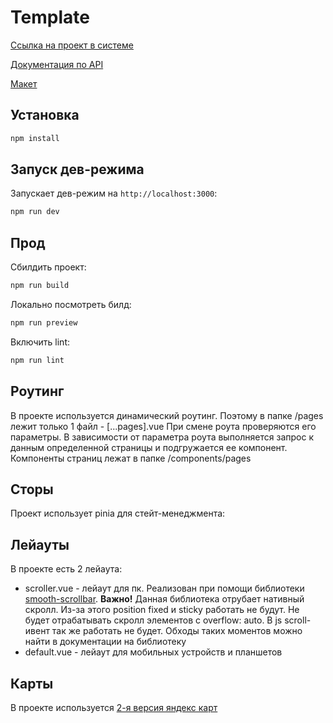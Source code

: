 # Template

[Ссылка на проект в системе]()

[Документация по API]()

[Макет]()

## Установка

```bash
npm install
```

## Запуск дев-режима

Запускает дев-режим на `http://localhost:3000`:

```bash
npm run dev
```

## Прод

Сбилдить проект:

```bash
npm run build
```

Локально посмотреть билд:

```bash
npm run preview
```
Включить lint:

```bash
npm run lint
```

## Роутинг

В проекте используется динамический роутинг. Поэтому в папке /pages лежит только 1 файл - [...pages].vue
При смене роута проверяются его параметры. В зависимости от параметра роута выполняется запрос к данным определенной страницы и подгружается ее компонент.
Компоненты страниц лежат в папке /components/pages

<!-- Папка pages содержит следующие папки:
- node - страницы типа Материал
- view - страницы типа Представления
- taxonomy - страницы типа Термины таксономии

Страницы из макета и ТЗ и их пути в проекте
- Главная - pages/front.vue
- Каталог продукции - pages/view/catalog.vue
- Список товаров - pages/taxonomy/catalog.vue
- Карточка товара - pages/node/product.vue
- О компании - pages/node/about.vue
- Контакты - pages/node/contacts.vue
- Текстовая страница - pages/node/page.vue -->

## Сторы

Проект использует pinia для стейт-менеджмента:
<!-- - appState.vue - хранятся состояния всех модалок, шапки и меню
- siteInfo.vue - хранятся общие данные которые приходят из api -->

## Лейауты

В проекте есть 2 лейаута:
- scroller.vue - лейаут для пк. Реализован при помощи библиотеки [smooth-scrollbar](https://github.com/idiotWu/smooth-scrollbar). 
**Важно!** Данная библиотека отрубает нативный скролл. Из-за этого position fixed и sticky работать не будут. Не будет отрабатывать скролл элементов с overflow: auto. В js scroll-ивент так же работать не будет. Обходы таких моментов можно найти в документации на библиотеку
- default.vue - лейаут для мобильных устройств и планшетов

## Карты

В проекте используется [2-я версия яндекс карт](https://yandex.ru/dev/jsapi-v2-1/doc/ru/)